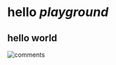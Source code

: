 # hello *playground*
## hello world

![comments](https://freepngimg.com/download/meme/97721-meme-frog-free-download-png-hq.png)
